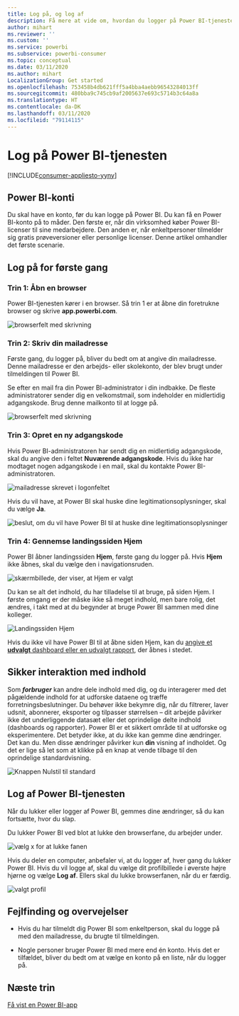 ```yaml
---
title: Log på, og log af
description: Få mere at vide om, hvordan du logger på Power BI-tjenesten på internettet, og hvordan du logger af.
author: mihart
ms.reviewer: ''
ms.custom: ''
ms.service: powerbi
ms.subservice: powerbi-consumer
ms.topic: conceptual
ms.date: 03/11/2020
ms.author: mihart
LocalizationGroup: Get started
ms.openlocfilehash: 753458b4db621fff5a4bba4aebb96543284013ff
ms.sourcegitcommit: 480bba9c745cb9af2005637e693c5714b3c64a8a
ms.translationtype: HT
ms.contentlocale: da-DK
ms.lasthandoff: 03/11/2020
ms.locfileid: "79114115"
---
```

# <a name="sign-in-to-power-bi-service"></a>Log på Power BI-tjenesten

[!INCLUDE[consumer-appliesto-yyny](../includes/consumer-appliesto-yyny.md)]

## <a name="power-bi-accounts"></a>Power BI-konti
Du skal have en konto, før du kan logge på Power BI. Du kan få en Power BI-konto på to måder. Den første er, når din virksomhed køber Power BI-licenser til sine medarbejdere. Den anden er, når enkeltpersoner tilmelder sig gratis prøveversioner eller personlige licenser. Denne artikel omhandler det første scenarie.

## <a name="sign-in-for-the-first-time"></a>Log på for første gang

### <a name="step-1-open-a-browser"></a>Trin 1: Åbn en browser
Power BI-tjenesten kører i en browser.  Så trin 1 er at åbne din foretrukne browser og skrive **app.powerbi.com**.

![browserfelt med skrivning](media/end-user-sign-in/power-bi-sign-in.png)

### <a name="step-2-type-your-email-address"></a>Trin 2: Skriv din mailadresse
Første gang, du logger på, bliver du bedt om at angive din mailadresse.  Denne mailadresse er den arbejds- eller skolekonto, der blev brugt under tilmeldingen til Power BI.  

Se efter en mail fra din Power BI-administrator i din indbakke. De fleste administratorer sender dig en velkomstmail, som indeholder en midlertidig adgangskode. Brug denne mailkonto til at logge på. 

![browserfelt med skrivning](media/end-user-sign-in/power-bi-password.png)


 
### <a name="step-3-create-a-new-password"></a>Trin 3: Opret en ny adgangskode
Hvis Power BI-administratoren har sendt dig en midlertidig adgangskode, skal du angive den i feltet **Nuværende adgangskode**. Hvis du ikke har modtaget nogen adgangskode i en mail, skal du kontakte Power BI-administratoren.

![mailadresse skrevet i logonfeltet](media/end-user-sign-in/power-bi-login.png)

Hvis du vil have, at Power BI skal huske dine legitimationsoplysninger, skal du vælge **Ja**. 

![beslut, om du vil have Power BI til at huske dine legitimationsoplysninger](media/end-user-sign-in/power-bi-stay-signed-in.png)


### <a name="step-4-review-your-home-landing-page"></a>Trin 4: Gennemse landingssiden Hjem
Power BI åbner landingssiden **Hjem**, første gang du logger på. Hvis **Hjem** ikke åbnes, skal du vælge den i navigationsruden. 

![skærmbillede, der viser, at Hjem er valgt](media/end-user-sign-in/power-bi-home-selected.png)

Du kan se alt det indhold, du har tilladelse til at bruge, på siden Hjem. I første omgang er der måske ikke så meget indhold, men bare rolig, det ændres, i takt med at du begynder at bruge Power BI sammen med dine kolleger. 

![Landingssiden Hjem](media/end-user-sign-in/power-bi-home-landing.png)

Hvis du ikke vil have Power BI til at åbne siden Hjem, kan du [angive et **udvalgt** dashboard eller en udvalgt rapport](end-user-featured.md), der åbnes i stedet. 

## <a name="safely-interact-with-content"></a>Sikker interaktion med indhold
Som ***forbruger*** kan andre dele indhold med dig, og du interagerer med det pågældende indhold for at udforske dataene og træffe forretningsbeslutninger.  Du behøver ikke bekymre dig, når du filtrerer, laver udsnit, abonnerer, eksporter og tilpasser størrelsen – dit arbejde påvirker ikke det underliggende datasæt eller det oprindelige delte indhold (dashboards og rapporter). Power BI er et sikkert område til at udforske og eksperimentere. Det betyder ikke, at du ikke kan gemme dine ændringer. Det kan du. Men disse ændringer påvirker kun **din** visning af indholdet. Og det er lige så let som at klikke på en knap at vende tilbage til den oprindelige standardvisning.

![Knappen Nulstil til standard](media/end-user-sign-in/power-bi-reset.png)

## <a name="sign-out-of-power-bi-service"></a>Log af Power BI-tjenesten
Når du lukker eller logger af Power BI, gemmes dine ændringer, så du kan fortsætte, hvor du slap.

Du lukker Power BI ved blot at lukke den browserfane, du arbejder under. 

![vælg x for at lukke fanen](media/end-user-sign-in/power-bi-close.png) 

Hvis du deler en computer, anbefaler vi, at du logger af, hver gang du lukker Power BI.  Hvis du vil logge af, skal du vælge dit profilbillede i øverste højre hjørne og vælge **Log af**. Ellers skal du lukke browserfanen, når du er færdig.

![valgt profil](media/end-user-sign-in/power-bi-sign-out.png) 

## <a name="troubleshooting-and-considerations"></a>Fejlfinding og overvejelser
- Hvis du har tilmeldt dig Power BI som enkeltperson, skal du logge på med den mailadresse, du brugte til tilmeldingen.

- Nogle personer bruger Power BI med mere end én konto. Hvis det er tilfældet, bliver du bedt om at vælge en konto på en liste, når du logger på. 

## <a name="next-steps"></a>Næste trin
[Få vist en Power BI-app](end-user-app-view.md)
